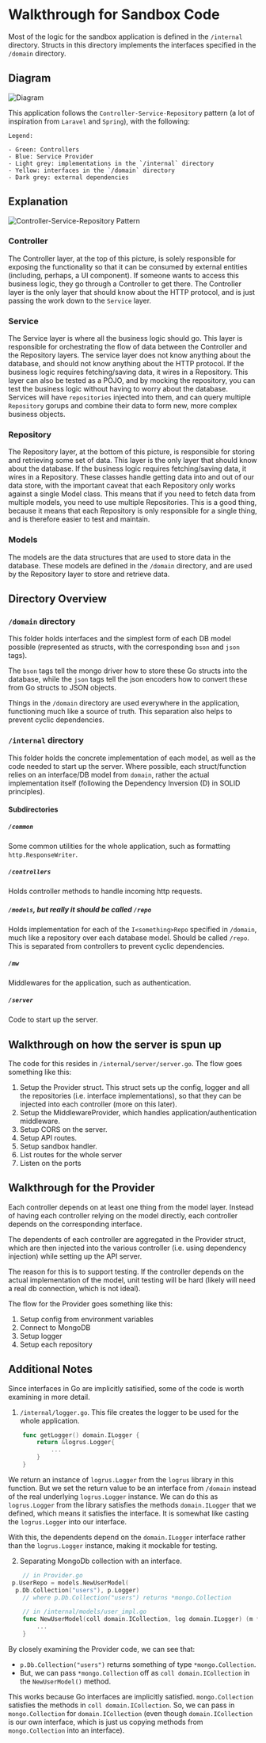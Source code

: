 # Walkthrough for Sandbox Code

Most of the logic for the sandbox application is defined in the `/internal` directory.
Structs in this directory implements the interfaces specified in the `/domain` directory.

## Diagram

![Diagram](./uml.png)

This application follows the `Controller-Service-Repository` pattern (a lot of inspiration from `Laravel` and `Spring`), with the following:

    Legend:

    - Green: Controllers
    - Blue: Service Provider
    - Light grey: implementations in the `/internal` directory
    - Yellow: interfaces in the `/domain` directory
    - Dark grey: external dependencies

## Explanation

![Controller-Service-Repository Pattern](./ctrl_svc_repo.webp)

### Controller

The Controller layer, at the top of this picture, is solely responsible for exposing the functionality so that it can be consumed by external entities (including, perhaps, a UI component). If someone wants to access this business logic, they go through a Controller to get there. The Controller layer is the only layer that should know about the HTTP protocol, and is just passing the work down to the `Service` layer.

### Service

The Service layer is where all the business logic should go. This layer is responsible for orchestrating the flow of data between the Controller and the Repository layers. The service layer does not know anything about the database, and should not know anything about the HTTP protocol. If the business logic requires fetching/saving data, it wires in a Repository. This layer can also be tested as a POJO, and by mocking the repository, you can test the business logic without having to worry about the database. Services will have `repositories` injected into them, and can query multiple `Repository` gorups and combine their data to form new, more complex business objects.

### Repository

The Repository layer, at the bottom of this picture, is responsible for storing and retrieving some set of data. This layer is the only layer that should know about the database.
If the business logic requires fetching/saving data, it wires in a Repository. These classes handle getting data into and out of our data store, with the important caveat that each Repository only works against a single Model class. This means that if you need to fetch data from multiple models, you need to use multiple Repositories. This is a good thing, because it means that each Repository is only responsible for a single thing, and is therefore easier to test and maintain.

### Models

The models are the data structures that are used to store data in the database. These models are defined in the `/domain` directory, and are used by the Repository layer to store and retrieve data.

## Directory Overview

### `/domain` directory

This folder holds interfaces and the simplest form of each DB model possible (represented as structs, with the corresponding `bson` and `json` tags).

The `bson` tags tell the mongo driver how to store these Go structs into the database, while the `json` tags tell the json encoders how to convert these from Go structs to JSON objects.

Things in the `/domain` directory are used everywhere in the application, functioning much like a source of truth. This separation also helps to prevent cyclic dependencies.

### `/internal` directory

This folder holds the concrete implementation of each model, as well as the code needed to start up the server. Where possible, each struct/function relies on an interface/DB model from `domain`, rather the actual implementation itself (following the Dependency Inversion (D) in SOLID principles).

#### Subdirectories

##### `/common`

Some common utilities for the whole application, such as formatting `http.ResponseWriter`.

##### `/controllers`

Holds controller methods to handle incoming http requests.

##### `/models`, but really it should be called `/repo`

Holds implementation for each of the `I<something>Repo` specified in `/domain`, much like a repository over each database model. Should be called `/repo`. This is separated from controllers to prevent cyclic dependencies.

##### `/mw`

Middlewares for the application, such as authentication.

##### `/server`

Code to start up the server.

## Walkthrough on how the server is spun up

The code for this resides in `/internal/server/server.go`. The flow goes something like this:

1. Setup the Provider struct. This struct sets up the config, logger and all the repositories (i.e. interface implementations), so that they can be injected into each controller (more on this later).
2. Setup the MiddlewareProvider, which handles application/authentication middleware.
3. Setup CORS on the server.
4. Setup API routes.
5. Setup sandbox handler.
6. List routes for the whole server
7. Listen on the ports

## Walkthrough for the Provider

Each controller depends on at least one thing from the model layer. Instead of having each controller relying on the model directly, each controller depends on the corresponding interface.

The dependents of each controller are aggregated in the Provider struct, which are then injected into the various controller (i.e. using dependency injection) while setting up the API server.

The reason for this is to support testing. If the controller depends on the actual implementation of the model, unit testing will be hard (likely will need a real db connection, which is not ideal).

The flow for the Provider goes something like this:

1. Setup config from environment variables
2. Connect to MongoDB
3. Setup logger
4. Setup each repository

## Additional Notes

Since interfaces in Go are implicitly satisified, some of the code is worth examining in more detail.

1. `/internal/logger.go`.
   This file creates the logger to be used for the whole application.

```go
    func getLogger() domain.ILogger {
        return &logrus.Logger{
            ...
        }
    }
```

We return an instance of `logrus.Logger` from the `logrus` library in this function. But we set the return value to be an interface from `/domain` instead of the real underlying `logrus.Logger` instance. We can do this as `logrus.Logger` from the library satisfies the methods `domain.ILogger` that we defined, which means it satisfies the interface. It is somewhat like casting the `logrus.Logger` into our interface.

With this, the dependents depend on the `domain.ILogger` interface rather than the `logrus.Logger` instance, making it mockable for testing.

2. Separating MongoDb collection with an interface.

```go
    // in Provider.go
 p.UserRepo = models.NewUserModel(
  p.Db.Collection("users"), p.Logger)
    // where p.Db.Collection("users") returns *mongo.Collection

    // in /internal/models/user_impl.go
    func NewUserModel(coll domain.ICollection, log domain.ILogger) (m *UserModel) {
        ...
    }
```

By closely examining the Provider code, we can see that:

- `p.Db.Collection("users")` returns something of type `*mongo.Collection`.
- But, we can pass `*mongo.Collection` off as `coll domain.ICollection` in the `NewUserModel()` method.

This works because Go interfaces are implicitly satisfied. `mongo.Collection` satisfies the methods in `coll domain.ICollection`. So, we can pass in `mongo.Collection` for `domain.ICollection` (even though `domain.ICollection` is our own interface, which is just us copying methods from `mongo.Collection` into an interface).
